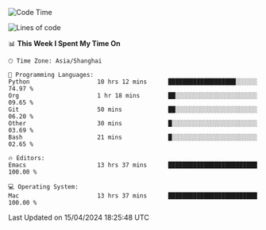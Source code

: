 <!--START_SECTION:waka-->
![Code Time](http://img.shields.io/badge/Code%20Time-1%2C902%20hrs%2049%20mins-blue)

![Lines of code](https://img.shields.io/badge/From%20Hello%20World%20I%27ve%20Written-305.2%20thousand%20lines%20of%20code-blue)

📊 **This Week I Spent My Time On** 

```text
🕑︎ Time Zone: Asia/Shanghai

💬 Programming Languages: 
Python                   10 hrs 12 mins      ███████████████████░░░░░░   74.97 % 
Org                      1 hr 18 mins        ██░░░░░░░░░░░░░░░░░░░░░░░   09.65 % 
Git                      50 mins             ██░░░░░░░░░░░░░░░░░░░░░░░   06.20 % 
Other                    30 mins             █░░░░░░░░░░░░░░░░░░░░░░░░   03.69 % 
Bash                     21 mins             █░░░░░░░░░░░░░░░░░░░░░░░░   02.65 % 

🔥 Editors: 
Emacs                    13 hrs 37 mins      █████████████████████████   100.00 % 

💻 Operating System: 
Mac                      13 hrs 37 mins      █████████████████████████   100.00 % 
```


 Last Updated on 15/04/2024 18:25:48 UTC
<!--END_SECTION:waka-->
